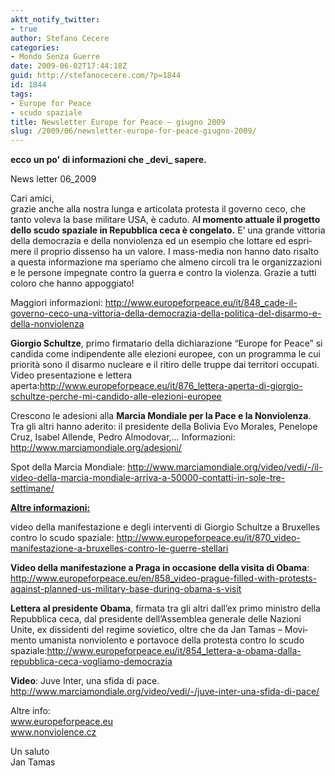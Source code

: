 ```yaml
---
aktt_notify_twitter:
- true
author: Stefano Cecere
categories:
- Mondo Senza Guerre
date: 2009-06-02T17:44:18Z
guid: http://stefanocecere.com/?p=1844
id: 1844
tags:
- Europe for Peace
- scudo spaziale
title: Newsletter Europe for Peace – giugno 2009
slug: /2009/06/newsletter-europe-for-peace-giugno-2009/
---
```


**ecco un po' di informazioni che \_devi\_ sapere.**

<span lang="it-IT">News letter 0</span><span lang="it-IT">6_2009</span>
<p lang="it-IT">
  Cari amici,<br /> <span lang="it-IT">grazie anche alla nostra lunga e articolata protesta il governo ceco, che tanto voleva la base militare USA, è caduto. </span><span lang="it-IT">A</span><span lang="it-IT"><strong>l momento attuale il progetto dello scudo spaziale in Repubblica ceca è congelato.</strong></span><span lang="it-IT"> E’ una grande vittoria della democrazia e della nonviolenza ed un esempio che lottare ed esprimere il proprio dissenso ha un valore. I mass-media non hanno dato risalto a questa informazione ma speriamo che almeno circoli tra le organizzazioni e le persone impegnate contro la guerra e contro la violenza. Grazie a tutti coloro che hanno appoggiato!</span>
</p>

<span lang="it-IT">Maggiori informazioni: </span><span style="color: #0000ff"><span style="text-decoration: underline"><a href="http://www.europeforpeace.eu/it/848_cade-il-governo-ceco-una-vittoria-della-democrazia-della-politica-del-disarmo-e-della-nonviolenza"><span lang="it-IT">http://www.europeforpeace.eu/it/848_cade-il-governo-ceco-una-vittoria-della-democrazia-della-politica-del-disarmo-e-della-nonviolenza</span></a></span></span>
<span style="color: #0000ff"><span style="text-decoration: underline"><span lang="it-IT"><br /> </span></span></span>

<span lang="it-IT"><strong>Giorgio Schultze</strong></span><span lang="it-IT">, primo firmatario della dichiarazione “Europe for Peace” si candida come indipendente alle elezioni europee, con un programma le cui priorità sono il disarmo nucleare e il ritiro delle truppe dai territori occupati. Video presentazione e lettera aperta:</span><span style="color: #0000ff"><span style="text-decoration: underline"><a href="http://www.europeforpeace.eu/it/876_lettera-aperta-di-giorgio-schultze-perche-mi-candido-alle-elezioni-europee"><span lang="it-IT">http://www.europeforpeace.eu/it/876_lettera-aperta-di-giorgio-schultze-perche-mi-candido-alle-elezioni-europee</span></a></span></span>

<span lang="it-IT">Crescono le adesioni alla </span><span lang="cs-CZ"><strong>Marcia Mondiale per la Pace e la Nonviolenza</strong></span><span lang="cs-CZ">. Tra gli altri hanno aderito: il presidente della Bolivia Evo Morales, Penelope Cruz, Isabel Allende, Pedro Almodovar,…</span>
<span lang="cs-CZ">Informazioni: </span><span style="color: #0000ff"><span style="text-decoration: underline"><a href="http://www.marciamondiale.org/adesioni/"><span lang="cs-CZ">http://www.marciamondiale.org/adesioni/</span></a></span></span>

<span lang="cs-CZ">Spot della Marcia Mondiale: </span><span style="color: #0000ff"><span style="text-decoration: underline"><a href="http://www.marciamondiale.org/video/vedi/-/il-video-della-marcia-mondiale-arriva-a-50000-contatti-in-sole-tre-settimane/"><span lang="cs-CZ">http://www.marciamondiale.org/video/vedi/-/il-video-della-marcia-mondiale-arriva-a-50000-contatti-in-sole-tre-settimane/</span></a></span></span>
<p lang="cs-CZ">
  <span style="text-decoration: underline"><strong>Altre informazioni:</strong></span>
</p>

<span lang="cs-CZ">video</span> <span lang="cs-CZ">della manifestazione e degli interventi di Giorgio Schultze a Bruxelles contro lo scudo spaziale: </span><span style="color: #0000ff"><span style="text-decoration: underline"><a href="http://www.europeforpeace.eu/it/870_video-manifestazione-a-bruxelles-contro-le-guerre-stellari"><span lang="cs-CZ">http://www.europeforpeace.eu/it/870_video-manifestazione-a-bruxelles-contro-le-guerre-stellari</span></a></span></span>

<span lang="cs-CZ"><strong>Video della manifestazione a Praga in occasione della visita di Obama</strong>: </span><span style="color: #0000ff"><span style="text-decoration: underline"><a href="http://www.europeforpeace.eu/en/858_video-prague-filled-with-protests-against-planned-us-military-base-during-obama-s-visit"><span lang="cs-CZ">http://www.europeforpeace.eu/en/858_video-prague-filled-with-protests-against-planned-us-military-base-during-obama-s-visit</span></a></span></span>

<span lang="cs-CZ"><strong>Lettera al presidente Obama</strong>, firmata tra gli altri dall’ex primo ministro della Repubblica ceca, dal presidente dell’Assemblea generale delle Nazioni Unite, ex dissidenti del regime sovietico, oltre che da Jan Tamas – Movimento umanista nonviolento e portavoce della protesta contro lo scudo spaziale:</span><span style="color: #0000ff"><span style="text-decoration: underline"><a href="http://www.europeforpeace.eu/it/854_lettera-a-obama-dalla-repubblica-ceca-vogliamo-democrazia"><span lang="cs-CZ">http://www.europeforpeace.eu/it/854_lettera-a-obama-dalla-repubblica-ceca-vogliamo-democrazia</span></a></span></span>
<p lang="cs-CZ">
  <strong>Video</strong>: Juve Inter, una sfida di pace.<span style="color: #0000ff"><span style="text-decoration: underline"><a href="http://www.marciamondiale.org/video/vedi/-/juve-inter-una-sfida-di-pace/"><span lang="cs-CZ"><br /> http://www.marciamondiale.org/video/vedi/-/juve-inter-una-sfida-di-pace/</span></a></span></span>
</p>

<p lang="cs-CZ">
  Altre info:<br /> <span style="color: #0000ff"><span style="text-decoration: underline"><a href="http://www.nonviolence.cz/"><span lang="cs-CZ">www.europeforpeace.eu</span></a><br /> <a href="http://www.nonviolence.cz/"><span lang="cs-CZ">www.nonviolence.cz</span></a></span></span>
</p>

<p lang="cs-CZ">
  Un saluto<br /> Jan Tamas
</p>